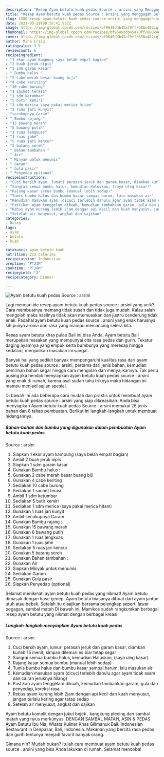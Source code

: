 ```yaml
---
description: "Resep Ayam betutu kuah pedas Source : arsini yang Menggugah Selera"
title: "Resep Ayam betutu kuah pedas Source : arsini yang Menggugah Selera"
slug: 1580-resep-ayam-betutu-kuah-pedas-source-arsini-yang-menggugah-selera
date: 2021-05-29T08:56:41.937Z
image: https://img-global.cpcdn.com/recipes/bf9649ddb45a70ff/680x482cq70/ayam-betutu-kuah-pedas-source-arsini-foto-resep-utama.jpg
thumbnail: https://img-global.cpcdn.com/recipes/bf9649ddb45a70ff/680x482cq70/ayam-betutu-kuah-pedas-source-arsini-foto-resep-utama.jpg
cover: https://img-global.cpcdn.com/recipes/bf9649ddb45a70ff/680x482cq70/ayam-betutu-kuah-pedas-source-arsini-foto-resep-utama.jpg
author: Mina Craig
ratingvalue: 3.9
reviewcount: 6
recipeingredient:
- "1 ekor ayam kampung saya belah empat bagian"
- "2 buah jeruk nipis"
- "1 sdm garam kasar"
- " Bumbu halus "
- "2 cabe merah besar buang biji"
- "4 cabe keriting"
- "10 cabe burung"
- "1 sachet terasi"
- "1 sdm ketumbar"
- "5 butir kemiri"
- "1 sdm merica saya pakai merica hitam"
- "1 ruas jari kunyit"
- "secukupnya Garam"
- " Bumbu rajang "
- "15 bawang merah"
- "8 bawang putih"
- "1 ruas lengkuas"
- "1 ruas jahe"
- "5 ruas jari kencur"
- "5 batang sereh"
- " Bahan tambahan "
- " Air"
- " Minyak untuk menumis"
- " Garam"
- " Gula pasir"
- " Penyedap optional"
recipeinstructions:
- "Cuci bersih ayam, lumuri perasan jeruk dan garam kasar, diamkan kurleb 15 menit, simpan dilemari es biar tetap segar"
- "Sangrai semua bumbu halus, kemudian Haluskan, (saya uleg kasar)"
- "Rajang kasar semua bumbu (manual lebih sedap)"
- "Tumis bumbu halus dan bumbu kasar sampai harum, lalu masukan air"
- "Kemudian masukan ayam (dicuci terlebih dahulu agar ayam tidak asam dan cairan jeruknya hilang)"
- "Pastikan ayam tenggelam dikuah, kemudian tambahkan garam, gula dan penyedap, koreksi rasa"
- "Rebus ayam kurang lebih 2jam dengan api kecil dan kuah menyusut, jangan terlalu kering agar tetap sedap"
- "Setelah air menyusut, angkat dan sajikan"
categories:
- Resep
tags:
- ayam
- betutu
- kuah

katakunci: ayam betutu kuah 
nutrition: 213 calories
recipecuisine: Indonesian
preptime: "PT21M"
cooktime: "PT36M"
recipeyield: "2"
recipecategory: Dinner

---
```



![Ayam betutu kuah pedas
Source : arsini](https://img-global.cpcdn.com/recipes/bf9649ddb45a70ff/680x482cq70/ayam-betutu-kuah-pedas-source-arsini-foto-resep-utama.jpg)

Lagi mencari ide resep ayam betutu kuah pedas
source : arsini yang unik? Cara membuatnya memang tidak susah dan tidak juga mudah. Kalau salah mengolah maka hasilnya tidak akan memuaskan dan justru cenderung tidak enak. Padahal ayam betutu kuah pedas
source : arsini yang enak harusnya sih punya aroma dan rasa yang mampu memancing selera kita.

Resep ayam betutu khas pulau Bali ini bisa Anda. Ayam betutu Bali merupakan masakan yang mempunyai cita rasa pedas dan gurih. Tekstur daging ayamnya yang empuk serta bumbunya yang meresap hingga kedalam, menjadikan masakan ini sangat.

Banyak hal yang sedikit banyak mempengaruhi kualitas rasa dari ayam betutu kuah pedas
source : arsini, pertama dari jenis bahan, kemudian pemilihan bahan segar hingga cara mengolah dan menyajikannya. Tak perlu pusing jika hendak menyiapkan ayam betutu kuah pedas
source : arsini yang enak di rumah, karena asal sudah tahu triknya maka hidangan ini mampu menjadi sajian spesial.


Di bawah ini ada beberapa cara mudah dan praktis untuk membuat ayam betutu kuah pedas
source : arsini yang siap dikreasikan. Anda bisa menyiapkan Ayam betutu kuah pedas
Source : arsini memakai 26 jenis bahan dan 8 tahap pembuatan. Berikut ini langkah-langkah untuk membuat hidangannya.

<!--inarticleads1-->

##### Bahan-bahan dan bumbu yang digunakan dalam pembuatan Ayam betutu kuah pedas
Source : arsini:

1. Siapkan 1 ekor ayam kampung (saya belah empat bagian)
1. Ambil 2 buah jeruk nipis
1. Siapkan 1 sdm garam kasar
1. Gunakan  Bumbu halus :
1. Gunakan 2 cabe merah besar buang biji
1. Gunakan 4 cabe keriting
1. Sediakan 10 cabe burung
1. Sediakan 1 sachet terasi
1. Ambil 1 sdm ketumbar
1. Sediakan 5 butir kemiri
1. Sediakan 1 sdm merica (saya pakai merica hitam)
1. Gunakan 1 ruas jari kunyit
1. Ambil secukupnya Garam
1. Gunakan  Bumbu rajang :
1. Gunakan 15 bawang merah
1. Gunakan 8 bawang putih
1. Gunakan 1 ruas lengkuas
1. Gunakan 1 ruas jahe
1. Sediakan 5 ruas jari kencur
1. Gunakan 5 batang sereh
1. Gunakan  Bahan tambahan :
1. Gunakan  Air
1. Siapkan  Minyak untuk menumis
1. Sediakan  Garam
1. Gunakan  Gula pasir
1. Siapkan  Penyedap (optional)


Selamat menikmati ayam betutu kuah pedas yang nikmat! Ayam betutu dimasak dengan base genep. Ayam betutu biasanya dibuat dari ayam jantan utuh atau bebek. Setelah itu disajikan bersama pelengkap seperti lawar pegagan, sambal matah Di bawah ini, Mamikos sudah rangkumkan berbagai resep ayam betutu yang nikmat dengan berbagai kreasi. 

<!--inarticleads2-->

##### Langkah-langkah menyiapkan Ayam betutu kuah pedas
Source : arsini:

1. Cuci bersih ayam, lumuri perasan jeruk dan garam kasar, diamkan kurleb 15 menit, simpan dilemari es biar tetap segar
1. Sangrai semua bumbu halus, kemudian Haluskan, (saya uleg kasar)
1. Rajang kasar semua bumbu (manual lebih sedap)
1. Tumis bumbu halus dan bumbu kasar sampai harum, lalu masukan air
1. Kemudian masukan ayam (dicuci terlebih dahulu agar ayam tidak asam dan cairan jeruknya hilang)
1. Pastikan ayam tenggelam dikuah, kemudian tambahkan garam, gula dan penyedap, koreksi rasa
1. Rebus ayam kurang lebih 2jam dengan api kecil dan kuah menyusut, jangan terlalu kering agar tetap sedap
1. Setelah air menyusut, angkat dan sajikan


Ayam betutu komplit dengan jukut bejek , kangkung plecing dan sambal matah yang nyus merkunyus. DENGAN SAMBAL MATAH, ASIN &amp; PEDAS Ayam Betutu Ibu Nia, Wisata Kuliner Khas Gilimanuk Bali. Indonesian Restaurant in Denpasar, Bali, Indonesia. Makanan yang bercita rasa pedas dan gurih tentunya menjadi favorit banyak orang. 

Gimana nih? Mudah bukan? Itulah cara membuat ayam betutu kuah pedas
source : arsini yang bisa Anda lakukan di rumah. Selamat mencoba!
